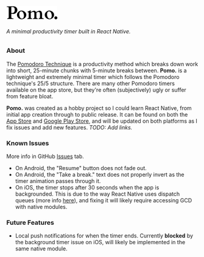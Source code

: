 ![](./assets/images/pomo-wordmark.png "Pomo.")
###### A minimal productivity timer built in React Native.

### About
The [Pomodoro Technique](https://en.wikipedia.org/wiki/Pomodoro_Technique) is a productivity method which breaks down work into short, 25-minute chunks with 5-minute breaks between. **Pomo.** is a lightweight and extremely minimal timer which follows the Pomodoro technique's 25/5 structure. There are many other Pomodoro timers available on the app store, but they're often (subjectively) ugly or suffer from feature bloat.

**Pomo.** was created as a hobby project so I could learn React Native, from initial app creation through to public release. It can be found on both the [App Store]() and [Google Play Store](), and will be updated on both platforms as I fix issues and add new features. _TODO: Add links._

### Known Issues
More info in GitHub [Issues](https://github.com/dgandle/pomoRN/issues) tab.
- On Android, the "Resume" button does not fade out.
- On Android, the "Take a break." text does not properly invert as the timer animation passes through it.
- On iOS, the timer stops after 30 seconds when the app is backgrounded. This is due to the way React Native uses dispatch queues (more info [here](https://github.com/ocetnik/react-native-background-timer/issues/222#issuecomment-628782753)), and fixing it will likely require accessing GCD with native modules.

### Future Features
- Local push notifications for when the timer ends. Currently **blocked** by the background timer issue on iOS, will likely be implemented in the same native module.